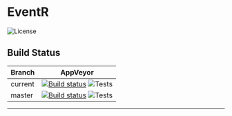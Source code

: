 # EventR

![License](https://img.shields.io/github/license/eventr-net/eventr)

## Build Status

|Branch|AppVeyor|
|-------|:--------:|
|current|[![Build status](https://ci.appveyor.com/api/projects/status/70xfwtanmbj2q8cl?svg=true)](https://ci.appveyor.com/project/dvorak-jan/eventr) ![Tests](https://img.shields.io/appveyor/tests/dvorak-jan/eventr?compact_message)
|master |[![Build status](https://ci.appveyor.com/api/projects/status/70xfwtanmbj2q8cl/branch/master?svg=true)](https://ci.appveyor.com/project/dvorak-jan/eventr/branch/master) ![Tests](https://img.shields.io/appveyor/tests/dvorak-jan/eventr/master?compact_message)
----------